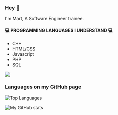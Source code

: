 ### Hey 👋 
I'm Mart, A Software Engineer trainee.

#### 💻 PROGRAMMING LANGUAGES I UNDERSTAND 💻
- C++
- HTML/CSS 
- Javascript
- PHP
- SQL

![](https://gpvc.arturio.dev/DustSwiffer)
### Languages on my GitHub page
![Top Languages](https://github-readme-stats.vercel.app/api/top-langs/?username=MartvW&theme=dark)

![My GitHub stats](https://github-readme-stats.vercel.app/api?username=MartvW&theme=dark&show_icons=true)


